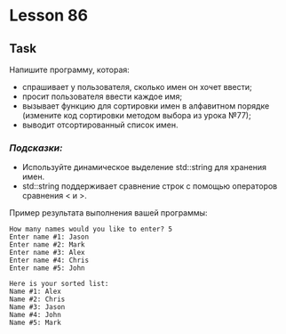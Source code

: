 # Lesson 86

## Task
Напишите программу, которая:
- спрашивает у пользователя, сколько имен он хочет ввести;
- просит пользователя ввести каждое имя;
- вызывает функцию для сортировки имен в алфавитном порядке (измените код сортировки методом выбора из урока №77);
- выводит отсортированный список имен.

### ***Подсказки:***
- Используйте динамическое выделение std::string для хранения имен.
- std::string поддерживает сравнение строк с помощью операторов сравнения < и >.

Пример результата выполнения вашей программы:
```
How many names would you like to enter? 5
Enter name #1: Jason
Enter name #2: Mark
Enter name #3: Alex
Enter name #4: Chris
Enter name #5: John

Here is your sorted list:
Name #1: Alex
Name #2: Chris
Name #3: Jason
Name #4: John
Name #5: Mark
```